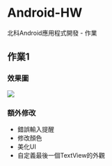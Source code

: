 # Android-HW
北科Android應用程式開發 - 作業

## 作業1
### 效果圖
![](https://i.imgur.com/ipP7MKg.png)

### 額外修改
- 錯誤輸入提醒
- 修改顏色
- 美化UI
- 自定義最後一個TextView的外觀 
